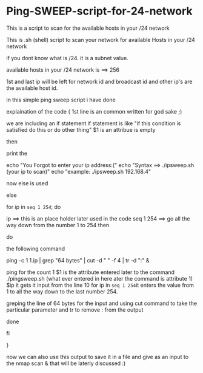 # Ping-SWEEP-script-for-24-network
This is a script to scan for the available hosts in your /24 network 



This is .sh (shell) script to scan your network for available Hosts in your /24 network 

if you dont know what is /24. it is a subnet value. 

available hosts in your /24 network is ==> 256

1st and last ip will be left for network id and broadcast id and other ip's are the available host id.

in this simple ping sweep script i have done 



explaination of the code 
{
1st line is an common written for god sake ;)

we are including an if statement 
if statement is like "if this condition is satisfied do this or do other thing"
$1 is an attribue is empty 

then 

print the 

echo "You Forgot to enter your ip address:("
echo "Syntax ==> ./ipsweep.sh (your ip to scan)"
echo "example: ./ipsweep.sh 192.168.4"


now else is used 

else 

for ip in `seq 1 254`; do


ip ==> this is an place holder later used in the code 
seq 1 254 ==> go all the way down from the number 1 to 254 then 

do

the following command 

ping -c 1 $1.$ip | grep "64 bytes" | cut -d " " -f 4 | tr -d ":" & 

ping for the count 1 $1 is the attribute entered later to the command ./pingsweep.sh (what ever entered in here ater the command is attribute 1)
$ip it gets it input from the line 10 for ip in `seq 1 254`it enters the value from 1 to all the way down to the last number 254.

greping the line of 64 bytes for the input and using cut command to take the particular parameter and tr to remove : from the output 


done

fi


}

now we can also use this output to save it in a file and give as an input to the nmap scan 
& that will be laterly discussed :) 

                                                      
